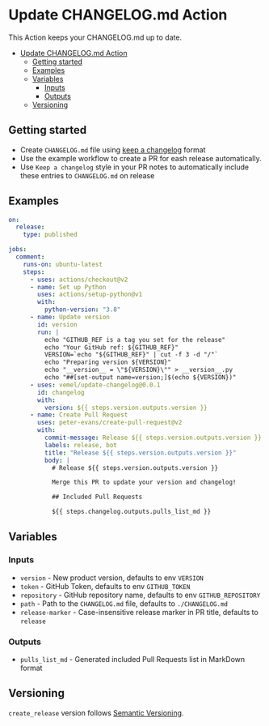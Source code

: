 # Update CHANGELOG.md Action

This Action keeps your CHANGELOG.md up to date.

- [Update CHANGELOG.md Action](#update-changelogmd-action)
  - [Getting started](#getting-started)
  - [Examples](#examples)
  - [Variables](#variables)
    - [Inputs](#inputs)
    - [Outputs](#outputs)
  - [Versioning](#versioning)

## Getting started

- Create `CHANGELOG.md` file using [keep a changelog](https://keepachangelog.com/en/1.0.0/) format
- Use the example workflow to create a PR for eash release automatically.
- Use `Keep a changelog` style in your PR notes to automatically include these
  entries to `CHANGELOG.md` on release

## Examples

```yaml
on:
  release:
    type: published

jobs:
  comment:
    runs-on: ubuntu-latest
    steps:
      - uses: actions/checkout@v2
      - name: Set up Python
        uses: actions/setup-python@v1
        with:
          python-version: "3.8"
      - name: Update version
        id: version
        run: |
          echo "GITHUB_REF is a tag you set for the release"
          echo "Your GitHub ref: ${GITHUB_REF}"
          VERSION=`echo "${GITHUB_REF}" | cut -f 3 -d "/"`
          echo "Preparing version ${VERSION}"
          echo "__version__ = \"${VERSION}\"" > __version__.py
          echo "##[set-output name=version;]$(echo ${VERSION})"
      - uses: vemel/update-changelog@0.0.1
        id: changelog
        with:
          version: ${{ steps.version.outputs.version }}
      - name: Create Pull Request
        uses: peter-evans/create-pull-request@v2
        with:
          commit-message: Release ${{ steps.version.outputs.version }}
          labels: release, bot
          title: "Release ${{ steps.version.outputs.version }}"
          body: |
            # Release ${{ steps.version.outputs.version }}

            Merge this PR to update your version and changelog!

            ## Included Pull Requests

            ${{ steps.changelog.outputs.pulls_list_md }}
```

## Variables

### Inputs

- `version` - New product version, defaults to env `VERSION`
- `token` - GitHub Token, defaults to env `GITHUB_TOKEN`
- `repository` - GitHub repository name, defaults to env `GITHUB_REPOSITORY`
- `path` - Path to the `CHANGELOG.md` file, defaults to `./CHANGELOG.md`
- `release-marker` - Case-insensitive release marker in PR title, defaults to `release`

### Outputs

- `pulls_list_md` - Generated included Pull Requests list in MarkDown format

## Versioning

`create_release` version follows [Semantic Versioning](https://semver.org/).
